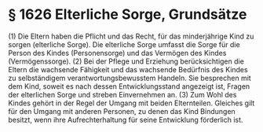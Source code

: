 # § 1626 Elterliche Sorge, Grundsätze
(1) Die Eltern haben die Pflicht und das Recht, für das minderjährige Kind zu sorgen (elterliche Sorge). Die elterliche Sorge umfasst die Sorge für die Person des Kindes (Personensorge) und das Vermögen des Kindes (Vermögenssorge).
(2) Bei der Pflege und Erziehung berücksichtigen die Eltern die wachsende Fähigkeit und das wachsende Bedürfnis des Kindes zu selbständigem verantwortungsbewusstem Handeln. Sie besprechen mit dem Kind, soweit es nach dessen Entwicklungsstand angezeigt ist, Fragen der elterlichen Sorge und streben Einvernehmen an.
(3) Zum Wohl des Kindes gehört in der Regel der Umgang mit beiden Elternteilen. Gleiches gilt für den Umgang mit anderen Personen, zu denen das Kind Bindungen besitzt, wenn ihre Aufrechterhaltung für seine Entwicklung förderlich ist.